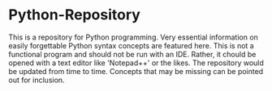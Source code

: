 # Python-Repository
This is a repository for Python programming. Very essential information on easily forgettable Python syntax concepts are featured here. 
This is not a functional program and should not be run with an IDE. Rather, it chould be opened with a text editor like 'Notepad++' or the likes.
The repository would be updated from time to time. Concepts that may be missing can be pointed out for inclusion.
